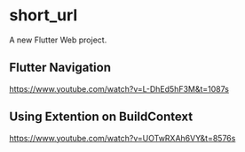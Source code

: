 # short_url

A new Flutter Web project.


## Flutter Navigation
https://www.youtube.com/watch?v=L-DhEd5hF3M&t=1087s
## Using Extention on BuildContext
https://www.youtube.com/watch?v=UOTwRXAh6VY&t=8576s
